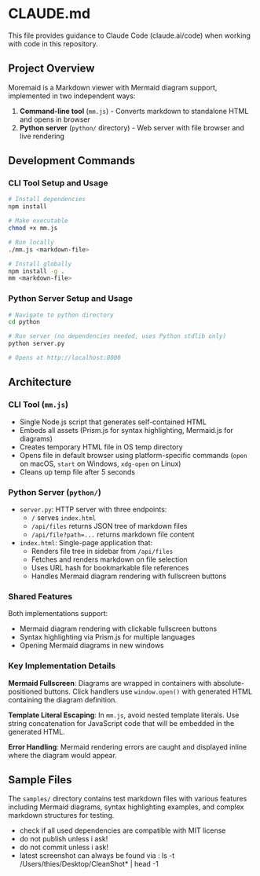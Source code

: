 # CLAUDE.md

This file provides guidance to Claude Code (claude.ai/code) when working with code in this repository.

## Project Overview

Moremaid is a Markdown viewer with Mermaid diagram support, implemented in two independent ways:

1. **Command-line tool** (`mm.js`) - Converts markdown to standalone HTML and opens in browser
2. **Python server** (`python/` directory) - Web server with file browser and live rendering

## Development Commands

### CLI Tool Setup and Usage
```bash
# Install dependencies
npm install

# Make executable
chmod +x mm.js

# Run locally
./mm.js <markdown-file>

# Install globally
npm install -g .
mm <markdown-file>
```

### Python Server Setup and Usage
```bash
# Navigate to python directory
cd python

# Run server (no dependencies needed, uses Python stdlib only)
python server.py

# Opens at http://localhost:8000
```

## Architecture

### CLI Tool (`mm.js`)
- Single Node.js script that generates self-contained HTML
- Embeds all assets (Prism.js for syntax highlighting, Mermaid.js for diagrams)
- Creates temporary HTML file in OS temp directory
- Opens file in default browser using platform-specific commands (`open` on macOS, `start` on Windows, `xdg-open` on Linux)
- Cleans up temp file after 5 seconds

### Python Server (`python/`)
- `server.py`: HTTP server with three endpoints:
  - `/` serves `index.html`
  - `/api/files` returns JSON tree of markdown files
  - `/api/file?path=...` returns markdown file content
- `index.html`: Single-page application that:
  - Renders file tree in sidebar from `/api/files`
  - Fetches and renders markdown on file selection
  - Uses URL hash for bookmarkable file references
  - Handles Mermaid diagram rendering with fullscreen buttons

### Shared Features
Both implementations support:
- Mermaid diagram rendering with clickable fullscreen buttons
- Syntax highlighting via Prism.js for multiple languages
- Opening Mermaid diagrams in new windows

### Key Implementation Details

**Mermaid Fullscreen**: Diagrams are wrapped in containers with absolute-positioned buttons. Click handlers use `window.open()` with generated HTML containing the diagram definition.

**Template Literal Escaping**: In `mm.js`, avoid nested template literals. Use string concatenation for JavaScript code that will be embedded in the generated HTML.

**Error Handling**: Mermaid rendering errors are caught and displayed inline where the diagram would appear.

## Sample Files

The `samples/` directory contains test markdown files with various features including Mermaid diagrams, syntax highlighting examples, and complex markdown structures for testing.
- check if all used dependencies are compatible with MIT license
- do not publish unless i ask!
- do not commit unless i ask!
- latest screenshot can always be found via : ls -t /Users/thies/Desktop/CleanShot* | head -1

